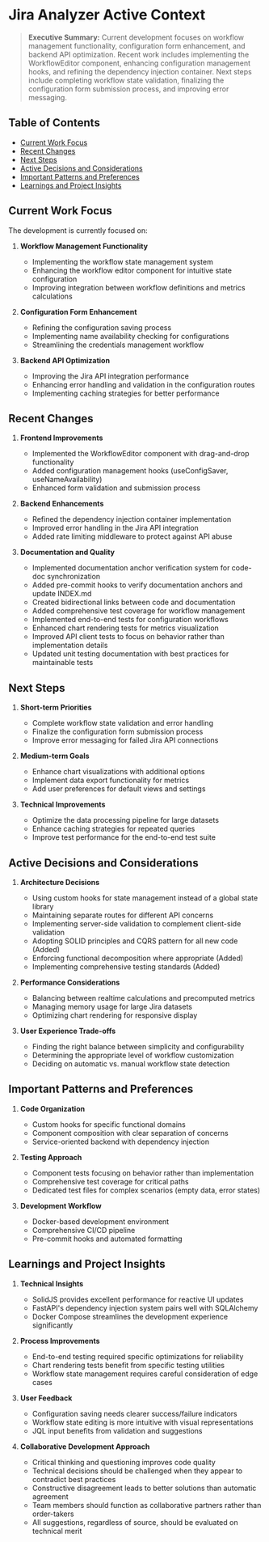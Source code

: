 # Jira Analyzer Active Context

> **Executive Summary:** Current development focuses on workflow management functionality, configuration form enhancement, and backend API optimization. Recent work includes implementing the WorkflowEditor component, enhancing configuration management hooks, and refining the dependency injection container. Next steps include completing workflow state validation, finalizing the configuration form submission process, and improving error messaging.

<!--
Last Updated: 08/04/2025
Related Documents:
- [Memory Bank Index](./INDEX.md)
- [Project Brief](./projectbrief.md)
- [Product Context](./productContext.md)
- [System Patterns](./systemPatterns.md)
- [Tech Context](./techContext.md)
- [Progress](./progress.md)
- [SOLID Principles](./patterns/solid.md)
- [CQRS Pattern](./patterns/cqrs.md)
- [Functional Programming](./patterns/functional-programming.md)
-->

## Table of Contents

- [Current Work Focus](#current-work-focus)
- [Recent Changes](#recent-changes)
- [Next Steps](#next-steps)
- [Active Decisions and Considerations](#active-decisions-and-considerations)
- [Important Patterns and Preferences](#important-patterns-and-preferences)
- [Learnings and Project Insights](#learnings-and-project-insights)

## Current Work Focus

The development is currently focused on:

1. **Workflow Management Functionality**

   - Implementing the workflow state management system
   - Enhancing the workflow editor component for intuitive state configuration
   - Improving integration between workflow definitions and metrics calculations

2. **Configuration Form Enhancement**

   - Refining the configuration saving process
   - Implementing name availability checking for configurations
   - Streamlining the credentials management workflow

3. **Backend API Optimization**
   - Improving the Jira API integration performance
   - Enhancing error handling and validation in the configuration routes
   - Implementing caching strategies for better performance

## Recent Changes

1. **Frontend Improvements**

   - Implemented the WorkflowEditor component with drag-and-drop functionality
   - Added configuration management hooks (useConfigSaver, useNameAvailability)
   - Enhanced form validation and submission process

2. **Backend Enhancements**

   - Refined the dependency injection container implementation
   - Improved error handling in the Jira API integration
   - Added rate limiting middleware to protect against API abuse

3. **Documentation and Quality**

   - Implemented documentation anchor verification system for code-doc synchronization
   - Added pre-commit hooks to verify documentation anchors and update INDEX.md
   - Created bidirectional links between code and documentation
   - Added comprehensive test coverage for workflow management
   - Implemented end-to-end tests for configuration workflows
   - Enhanced chart rendering tests for metrics visualization
   - Improved API client tests to focus on behavior rather than implementation details
   - Updated unit testing documentation with best practices for maintainable tests

## Next Steps

1. **Short-term Priorities**

   - Complete workflow state validation and error handling
   - Finalize the configuration form submission process
   - Improve error messaging for failed Jira API connections

2. **Medium-term Goals**

   - Enhance chart visualizations with additional options
   - Implement data export functionality for metrics
   - Add user preferences for default views and settings

3. **Technical Improvements**
   - Optimize the data processing pipeline for large datasets
   - Enhance caching strategies for repeated queries
   - Improve test performance for the end-to-end test suite

## Active Decisions and Considerations

1. **Architecture Decisions**

   - Using custom hooks for state management instead of a global state library
   - Maintaining separate routes for different API concerns
   - Implementing server-side validation to complement client-side validation
   - Adopting SOLID principles and CQRS pattern for all new code (Added)
   - Enforcing functional decomposition where appropriate (Added)
   - Implementing comprehensive testing standards (Added)

2. **Performance Considerations**

   - Balancing between realtime calculations and precomputed metrics
   - Managing memory usage for large Jira datasets
   - Optimizing chart rendering for responsive display

3. **User Experience Trade-offs**
   - Finding the right balance between simplicity and configurability
   - Determining the appropriate level of workflow customization
   - Deciding on automatic vs. manual workflow state detection

## Important Patterns and Preferences

1. **Code Organization**

   - Custom hooks for specific functional domains
   - Component composition with clear separation of concerns
   - Service-oriented backend with dependency injection

2. **Testing Approach**

   - Component tests focusing on behavior rather than implementation
   - Comprehensive test coverage for critical paths
   - Dedicated test files for complex scenarios (empty data, error states)

3. **Development Workflow**
   - Docker-based development environment
   - Comprehensive CI/CD pipeline
   - Pre-commit hooks and automated formatting

## Learnings and Project Insights

1. **Technical Insights**

   - SolidJS provides excellent performance for reactive UI updates
   - FastAPI's dependency injection system pairs well with SQLAlchemy
   - Docker Compose streamlines the development experience significantly

2. **Process Improvements**

   - End-to-end testing required specific optimizations for reliability
   - Chart rendering tests benefit from specific testing utilities
   - Workflow state management requires careful consideration of edge cases

3. **User Feedback**

   - Configuration saving needs clearer success/failure indicators
   - Workflow state editing is more intuitive with visual representations
   - JQL input benefits from validation and suggestions

4. **Collaborative Development Approach**

   - Critical thinking and questioning improves code quality
   - Technical decisions should be challenged when they appear to contradict best practices
   - Constructive disagreement leads to better solutions than automatic agreement
   - Team members should function as collaborative partners rather than order-takers
   - All suggestions, regardless of source, should be evaluated on technical merit
